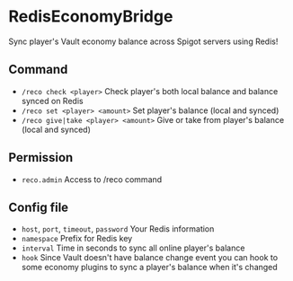 # RedisEconomyBridge
Sync player's Vault economy balance across Spigot servers using Redis!

## Command
- `/reco check <player>` Check player's both local balance and balance synced on Redis
- `/reco set <player> <amount>` Set player's  balance (local and synced)
- `/reco give|take <player> <amount>` Give or take from player's balance (local and synced)

## Permission
- `reco.admin` Access to /reco command

## Config file
- `host`, `port`, `timeout`, `password` Your Redis information
- `namespace` Prefix for Redis key
- `interval` Time in seconds to sync all online player's balance
- `hook` Since Vault doesn't have balance change event you can hook to some economy plugins to sync a player's balance when it's changed